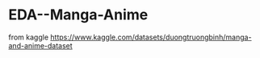 # EDA--Manga-Anime
from kaggle https://www.kaggle.com/datasets/duongtruongbinh/manga-and-anime-dataset
